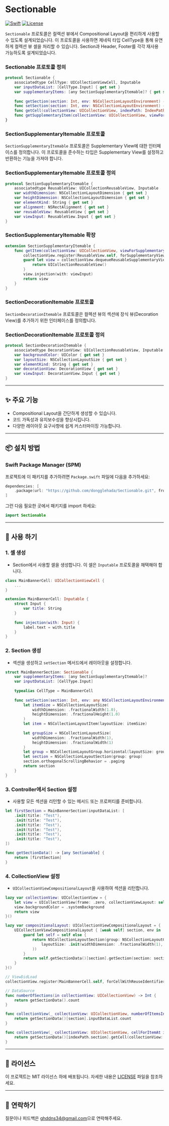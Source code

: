 # Sectionable

[![Swift](https://img.shields.io/badge/Swift-5.0-orange.svg)](https://swift.org) [![License](https://img.shields.io/badge/license-MIT-blue.svg)](LICENSE)

`Sectionable` 프로토콜은 컬렉션 뷰에서 Compositional Layout을 편리하게 사용할 수 있도록 설계되었습니다. 이 프로토콜을 사용하면 제네릭 타입 CellType을 통해 유연하게 컬렉션 뷰 셀을 처리할 수 있습니다. Section과 Header, Footer를 각각 재사용 가능하도록 설계되었습니다.

### Sectionable 프로토콜 정의
```swift
protocol Sectionable {
    associatedtype CellType: UICollectionViewCell, Inputable
    var inputDataList: [CellType.Input] { get set }
    var supplementaryItems: [any SectionSupplementaryItemable]? { get set }
    
    func getSection(section: Int, env: NSCollectionLayoutEnvironment) -> NSCollectionLayoutSection
    func setSection(section: Int, env: NSCollectionLayoutEnvironment) -> NSCollectionLayoutSection
    func getCell(collectionView: UICollectionView, indexPath: IndexPath) -> UICollectionViewCell
    func getSupplementaryItem(collectionView: UICollectionView, viewForSupplementaryElementOfKind kind: String, at indexPath: IndexPath) -> UICollectionReusableView
}
```

### SectionSupplementaryItemable 프로토콜
`SectionSupplementaryItemable` 프로토콜은 Supplementary View에 대한 인터페이스를 정의합니다. 이 프로토콜을 준수하는 타입은 Supplementary View를 설정하고 반환하는 기능을 가져야 합니다.

### SectionSupplementaryItemable 프로토콜 정의
```swift
protocol SectionSupplementaryItemable {
    associatedtype ReusableView: UICollectionReusableView, Inputable
    var widthDimension: NSCollectionLayoutDimension { get set }
    var heightDimension: NSCollectionLayoutDimension { get set }
    var elementKind: String { get set }
    var alignment: NSRectAlignment { get set }
    var reusableView: ReusableView { get set }
    var viewInput: ReusableView.Input { get set }
}
```

### SectionSupplementaryItemable 확장
```swift
extension SectionSupplementaryItemable {
    func getItem(collectionView: UICollectionView, viewForSupplementaryElementOfKind kind: String, at indexPath: IndexPath) -> UICollectionReusableView {
        collectionView.register(ReusableView.self, forSupplementaryViewOfKind: kind, withReuseIdentifier: reusableView.identifier)
        guard let view = collectionView.dequeueReusableSupplementaryView(ofKind: kind, withReuseIdentifier: reusableView.identifier, for: indexPath) as? ReusableView else {
            return UICollectionReusableView()
        }
        view.injection(with: viewInput)
        return view
    }
}
```

### SectionDecorationItemable 프로토콜
`SectionDecorationItemable` 프로토콜은 컬렉션 뷰의 섹션에 장식 뷰(Decoration View)를 추가하기 위한 인터페이스를 정의합니다.

### SectionDecorationItemable 프로토콜 정의
```swift
protocol SectionDecorationItemable {
    associatedtype DecorationView: UICollectionReusableView, Inputable
    var backgroundColor: UIColor { get set }
    var layoutSize: NSCollectionLayoutSize { get set }
    var elementKind: String { get set }
    var decorationView: DecorationView { get set }
    var viewInput: DecorationView.Input { get set }
}
```
---

## ✨ 주요 기능
- Compositional Layout을 간단하게 생성할 수 있습니다.
- 코드 가독성과 유지보수성을 향상시킵니다.
- 다양한 레이아웃 요구사항에 쉽게 커스터마이징 가능합니다.

---

## 📦 설치 방법

### Swift Package Manager (SPM)
프로젝트에 이 패키지를 추가하려면 `Package.swift` 파일에 다음을 추가하세요:

```swift
dependencies: [
    .package(url: "https://github.com/dongglehada/Sectionable.git", from: "1.0.0")
]
```

그런 다음 필요한 곳에서 패키지를 import 하세요:

```swift
import Sectionable
```

---

## 🏁 사용 하기

### 1. 셀 생성
- Section에서 사용할 셀을 생성합니다. 이 셀은 `Inputable` 프로토콜을 채택해야 합니다.
```swift
class MainBannerCell: UICollectionViewCell {
    ...
}

extension MainBannerCell: Inputable {
    struct Input {
        var title: String
    }
    
    func injection(with: Input) {
        label.text = with.title
    }
}
```

### 2. Section 생성
- 섹션을 생성하고 `setSection` 메서드에서 레이아웃을 설정합니다.
```swift
struct MainBannerSection: Sectionable {
    var supplementaryItems: [any SectionSupplementaryItemable]?
    var inputDataList: [CellType.Input]
    
    typealias CellType = MainBannerCell
    
    func setSection(section: Int, env: any NSCollectionLayoutEnvironment) -> NSCollectionLayoutSection {
        let itemSize = NSCollectionLayoutSize(
            widthDimension: .fractionalWidth(1.0),
            heightDimension: .fractionalHeight(1.0)
        )
        let item = NSCollectionLayoutItem(layoutSize: itemSize)
        
        let groupSize = NSCollectionLayoutSize(
            widthDimension: .fractionalWidth(1),
            heightDimension: .fractionalWidth(1)
        )
        let group = NSCollectionLayoutGroup.horizontal(layoutSize: groupSize, subitems: [item])
        let section = NSCollectionLayoutSection(group: group)
        section.orthogonalScrollingBehavior = .paging
        return section
    }
}
```

### 3. Controller에서 Section 설정
- 사용할 모든 섹션을 리턴할 수 있는 메서드 또는 프로퍼티를 준비합니다.
```swift
let firstSection = MainBannerSection(inputDataList: [
    .init(title: "Test"),
    .init(title: "Test"),
    .init(title: "Test"),
    .init(title: "Test"),
    .init(title: "Test"),
    .init(title: "Test"),
])

func getSectionData() -> [any Sectionable] {
    return [firstSection]
}
```

### 4. CollectionView 설정
- `UICollectionViewCompositionalLayout`을 사용하여 섹션을 리턴합니다.
```swift
lazy var collectionView: UICollectionView = {
    let view = UICollectionView(frame: .zero, collectionViewLayout: self.compositionalLayout)
    view.backgroundColor = .systemBackground
    return view
}()

lazy var compositionalLayout: UICollectionViewCompositionalLayout = {
    UICollectionViewCompositionalLayout { [weak self] section, env in
        guard let self = self else {
            return NSCollectionLayoutSection(group: NSCollectionLayoutGroup(
                layoutSize: .init(widthDimension: .fractionalWidth(1), heightDimension: .fractionalHeight(1))
            ))
        }
        return self.getSectionData()[section].getSection(section: section, env: env)
    }
}()

// ViewDidLoad
collectionView.register(MainBannerCell.self, forCellWithReuseIdentifier: MainBannerCell.identifier)

// DataSource
func numberOfSections(in collectionView: UICollectionView) -> Int {
    return getSectionData().count
}

func collectionView(_ collectionView: UICollectionView, numberOfItemsInSection section: Int) -> Int {
    return getSectionData()[section].inputDataList.count
}

func collectionView(_ collectionView: UICollectionView, cellForItemAt indexPath: IndexPath) -> UICollectionViewCell {
    return getSectionData()[indexPath.section].getCell(collectionView: collectionView, indexPath: indexPath)
}
```

---

## 📄 라이선스
이 프로젝트는 MIT 라이선스 하에 배포됩니다. 자세한 내용은 [LICENSE](LICENSE) 파일을 참조하세요.

---

## 💬 연락하기
질문이나 피드백은 [ghddns34@gmail.com](mailto:ghddns34@gmail.com)으로 연락해주세요.
